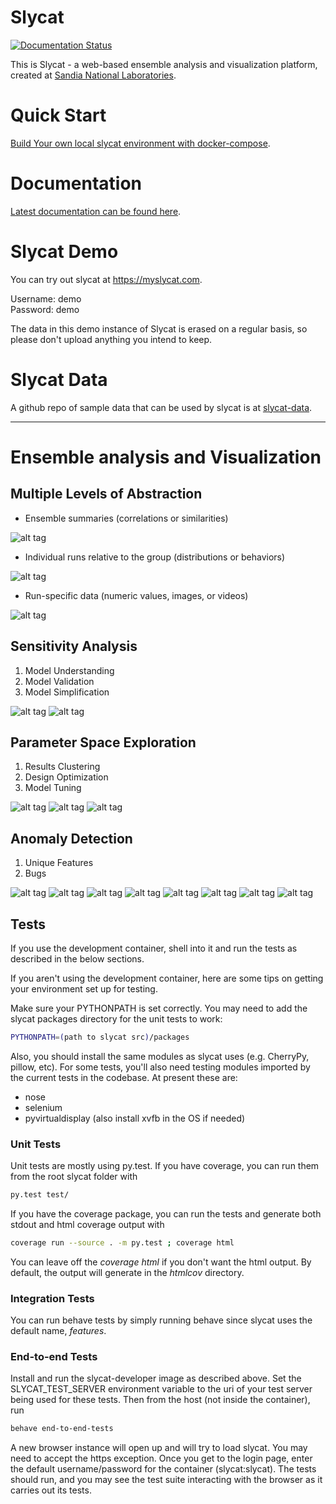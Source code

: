 # Slycat
<!--- [![TravisCI](https://travis-ci.org/sandialabs/slycat.svg?branch=master)](https://travis-ci.org/sandialabs/slycat)
[![Coverage Status](https://coveralls.io/repos/github/sandialabs/slycat/badge.svg?branch=master)](https://coveralls.io/github/sandialabs/slycat?branch=master)
[![Code Climate](https://codeclimate.com/github/sandialabs/slycat/badges/gpa.svg)](https://codeclimate.com/github/sandialabs/slycat)
[![Stories in Ready](https://badge.waffle.io/sandialabs/slycat.svg?label=ready&title=Ready)](http://waffle.io/sandialabs/slycat)
--->
[![Documentation Status](https://readthedocs.org/projects/slycat/badge/?version=latest)](https://slycat.readthedocs.io/en/latest/?badge=latest)


This is Slycat - a web-based ensemble analysis and visualization platform, created at [Sandia National Laboratories](http://www.sandia.gov).

# Quick Start

[Build Your own local slycat environment with docker-compose](https://github.com/sandialabs/slycat/tree/master/docker/compose/slycat-compose).

# Documentation

[Latest documentation can be found here](https://slycat.readthedocs.io/en/latest/).

# Slycat Demo
You can try out slycat at https://myslycat.com.

Username: demo  
Password: demo

The data in this demo instance of Slycat is erased on a regular basis, so please don't upload anything you intend to keep.

# Slycat Data
A github repo of sample data that can be used by slycat is at [slycat-data](https://github.com/sandialabs/slycat-data).

****

# Ensemble analysis and Visualization

## Multiple Levels of Abstraction

* Ensemble summaries (correlations or similarities)

![alt tag](https://github.com/sandialabs/slycat/blob/master/docs/source/Sample-Images/ParameterSpaceExploration/LevelsOfAbstraction.png)

* Individual runs relative to the group (distributions or behaviors)

![alt tag](https://github.com/sandialabs/slycat/blob/master/docs/source/Sample-Images/ParameterSpaceExploration/LevelsOfAbstraction2.png)

* Run-specific data (numeric values, images, or videos)

![alt tag](https://github.com/sandialabs/slycat/blob/master/docs/source/Sample-Images/ParameterSpaceExploration/LevelsOfAbstraction3.png)

## Sensitivity Analysis
1. Model Understanding 
2. Model Validation
3. Model Simplification


![alt tag](https://github.com/sandialabs/slycat/blob/master/docs/source/Sample-Images/ParameterSpaceExploration/LevelsOfAbstraction4.png)
![alt tag](https://github.com/sandialabs/slycat/blob/master/docs/source/Sample-Images/ParameterSpaceExploration/LevelsOfAbstraction5.png)

## Parameter Space Exploration
1. Results Clustering
2. Design Optimization
3. Model Tuning

![alt tag](https://github.com/sandialabs/slycat/blob/master/docs/source/Sample-Images/ParameterSpaceExploration/ParameterSpaceExploration1.png)
![alt tag](https://github.com/sandialabs/slycat/blob/master/docs/source/Sample-Images/ParameterSpaceExploration/ParameterSpaceExploration2.png)
![alt tag](https://github.com/sandialabs/slycat/blob/master/docs/source/Sample-Images/ParameterSpaceExploration/ParameterSpaceExploration3.png)


## Anomaly Detection
1. Unique Features
2. Bugs

![alt tag](https://github.com/sandialabs/slycat/blob/master/docs/source/Sample-Images/Anomaly%20detection/AnomalyDetection1.png)
![alt tag](https://github.com/sandialabs/slycat/blob/master/docs/source/Sample-Images/Anomaly%20detection/AnomalyDetection2.png)
![alt tag](https://github.com/sandialabs/slycat/blob/master/docs/source/Sample-Images/Anomaly%20detection/AnomalyDetection3.png)
![alt tag](https://github.com/sandialabs/slycat/blob/master/docs/source/Sample-Images/Anomaly%20detection/AnomalyDetection4.png)
![alt tag](https://github.com/sandialabs/slycat/blob/master/docs/source/Sample-Images/Anomaly%20detection/AnomalyDetection5.png)
![alt tag](https://github.com/sandialabs/slycat/blob/master/docs/source/Sample-Images/Anomaly%20detection/AnomalyDetection6.png)
![alt tag](https://github.com/sandialabs/slycat/blob/master/docs/source/Sample-Images/Anomaly%20detection/AnomalyDetection7.png)
![alt tag](https://github.com/sandialabs/slycat/blob/master/docs/source/Sample-Images/Anomaly%20detection/AnomalyDetection8.png)

## Tests

If you use the development container, shell into it and run the tests as
described in the below sections.

If you aren't using the development container, here are some tips on getting
your environment set up for testing.

Make sure your PYTHONPATH is set correctly. You may need to add the slycat
packages directory for the unit tests to work:

```bash
PYTHONPATH=(path to slycat src)/packages
```

Also, you should install the same modules as slycat uses (e.g. CherryPy, pillow,
etc). For some tests, you'll also need testing modules imported by the current
tests in the codebase. At present these are:
- nose
- selenium
- pyvirtualdisplay (also install xvfb in the OS if needed)


### Unit Tests
Unit tests are mostly using py.test. If you have coverage, you can run them from
the root slycat folder with

```bash
py.test test/
```

If you have the coverage package, you can run the tests and generate both stdout
and html coverage output with


```bash
coverage run --source . -m py.test ; coverage html
```

You can leave off the _coverage html_ if you don't want the html output. By
default, the output will generate in the _htmlcov_ directory.

### Integration Tests

You can run behave tests by simply running behave since slycat uses the default
name, _features_.

### End-to-end Tests

Install and run the slycat-developer image as described above. Set the
SLYCAT_TEST_SERVER environment variable to the uri of your test server being
used for these tests. Then from the host (not inside the container), run

```bash
behave end-to-end-tests
```

A new browser instance will open up and will try to load slycat. You may need to
accept the https exception. Once you get to the login page, enter the default
username/password for the container (slycat:slycat). The tests should run, and
you may see the test suite interacting with the browser as it carries out its tests.
